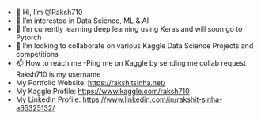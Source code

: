 - 👋 Hi, I’m @Raksh710
- 👀 I’m interested in Data Science, ML & AI
- 🌱 I’m currently learning deep learning using Keras and will soon go to Pytorch
- 💞️ I’m looking to collaborate on various Kaggle Data Science Projects and competitions
- 📫 How to reach me -Ping me on Kaggle by sending me collab request Raksh710 is my username
- My Portfolio Website: https://rakshitsinha.net/
- My Kaggle Profile: https://www.kaggle.com/raksh710
- My LinkedIn Profile: https://www.linkedin.com/in/rakshit-sinha-a65325132/
<!---
Raksh710/Raksh710 is a ✨ special ✨ repository because its `README.md` (this file) appears on your GitHub profile.
You can click the Preview link to take a look at your changes.
--->
